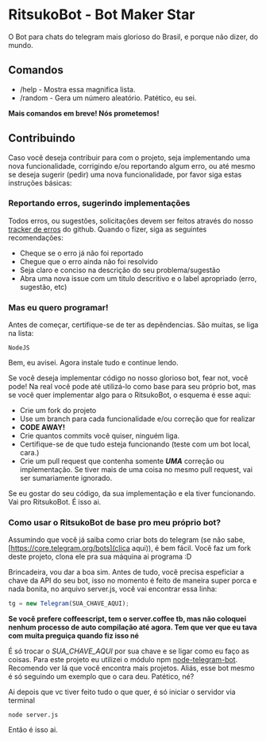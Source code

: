 # RitsukoBot - Bot Maker Star
O Bot para chats do telegram mais glorioso do Brasil, e porque não dizer, do mundo.

## Comandos
* /help - Mostra essa magnifica lista.
* /random - Gera um número aleatório. Patético, eu sei.

**Mais comandos em breve! Nós prometemos!**

## Contribuindo
Caso você deseja contribuir para com o projeto, seja implementando uma nova funcionalidade, corrigindo e/ou reportando algum erro, ou até mesmo se deseja sugerir (pedir) uma nova funcionalidade, por favor siga estas instruções básicas:

### Reportando erros, sugerindo implementações
Todos erros, ou sugestões, solicitações devem ser feitos através do nosso [tracker de erros](https://github.com/HeadacheMan/ritsuko-bot/issues) do github. Quando o fizer, siga as seguintes recomendações:

* Cheque se o erro já não foi reportado
* Chegue que o erro ainda não foi resolvido
* Seja claro e conciso na descrição do seu problema/sugestão
* Abra uma nova issue com um titulo descritivo e o label apropriado (erro, sugestão, etc)

### Mas eu quero programar!
Antes de começar, certifique-se de ter as depêndencias. São muitas, se liga na lista:

```
NodeJS
```

Bem, eu avisei. Agora instale tudo e continue lendo.

Se você deseja implementar código no nosso glorioso bot, fear not, você pode! Na real você pode até utilizá-lo como base para seu próprio bot, mas se você quer implementar algo para o RitsukoBot, o esquema é esse aqui:

* Crie um fork do projeto
* Use um branch para cada funcionalidade e/ou correção que for realizar
* **CODE AWAY!**
* Crie quantos commits você quiser, ninguém liga.
* Certifique-se de que tudo esteja funcionando (teste com um bot local, cara.)
* Crie um pull request que contenha somente **_UMA_** correção ou implementação. Se tiver mais de uma coisa no mesmo pull request, vai ser sumariamente ignorado.

Se eu gostar do seu código, da sua implementação e ela tiver funcionando. Vai pro RitsukoBot. É isso ai.

### Como usar o RitsukoBot de base pro meu próprio bot?
Assumindo que você já saiba como criar bots do telegram (se não sabe, [https://core.telegram.org/bots](clica aqui)), é bem fácil. Você faz um fork deste projeto, clona ele pra sua máquina ai programa :D

Brincadeira, vou dar a boa sim. Antes de tudo, você precisa espeficiar a chave da API do seu bot, isso no momento é feito de maneira super porca e nada bonita, no arquivo server.js, você vai encontrar essa linha:

```javascript
tg = new Telegram(SUA_CHAVE_AQUI);
```

**Se você prefere coffeescript, tem o server.coffee tb, mas não coloquei nenhum processo de auto compilação até agora. Tem que ver que eu tava com muita preguiça quando fiz isso né**

É só trocar o _SUA_CHAVE_AQUI_ por sua chave e se ligar como eu faço as coisas. Para este projeto eu utilizei o módulo npm [node-telegram-bot](https://github.com/orzFly/node-telegram-bot). Recomendo ver lá que você encontra mais projetos. Aliás, esse bot mesmo é só seguindo um exemplo que o cara deu. Patético, né?

Ai depois que vc tiver feito tudo o que quer, é só iniciar o servidor via terminal

```
node server.js
```
Então é isso ai.
